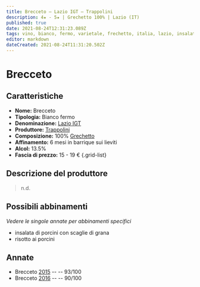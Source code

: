```yaml
---
title: Brecceto – Lazio IGT – Trappolini
description: 4★ - 5★ | Grechetto 100% | Lazio (IT)
published: true
date: 2021-08-24T12:31:23.089Z
tags: vino, bianco, fermo, varietale, frechetto, italia, lazio, insalata di porcini con scaglie di grana, risotto ai porcini, 15 - 19 €, 5 stelle
editor: markdown
dateCreated: 2021-08-24T11:31:20.502Z
---
```


# Brecceto

## Caratteristiche
- **Nome:** Brecceto
- **Tipologia:** Bianco fermo
- **Denominazione:** [Lazio IGT](/denominazioni/Italia/Lazio/IGT/Lazio)
- **Produttore:** [Trappolini](/produttori/Italia/Lazio/Trappolini) 
- **Composizione:** 100% [Grechetto](/vitigni/Italia/bacca-bianca/grechetto)
- **Affinamento:** 6 mesi in barrique sui lieviti
- **Alcol:** 13.5%
- **Fascia di prezzo:** 15 - 19 €
{.grid-list}

## Descrizione del produttore

> n.d.

## Possibili abbinamenti
*Vedere le singole annate per abbinamenti specifici*

- insalata di porcini con scaglie di grana
- risotto ai porcini

## Annate
- Brecceto [2015](/vini/Italia/Lazio/Trappolini/Brecceto/2015) -- <span class="star-5"></span> -- 93/100
- Brecceto [2016](/vini/Italia/Lazio/Trappolini/Brecceto/2016) -- <span class="star-4"></span> -- 90/100


